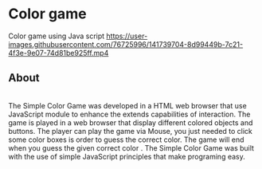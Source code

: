 # Color game
Color game using Java script
https://user-images.githubusercontent.com/76725996/141739704-8d99449b-7c21-4f3e-9e07-74d81be925ff.mp4
<br>
## About 
<br>
The Simple Color Game was developed in a HTML web browser that use JavaScript module to enhance the extends capabilities of interaction. The game is played in a web browser that display different colored objects and buttons. The player can play the game via Mouse, you just needed to click some color boxes is order to guess the correct color. The game will end when you guess the given correct color . The Simple Color Game was built with the use of simple JavaScript principles that make programing easy.
